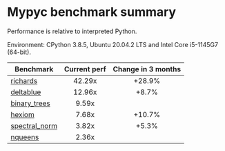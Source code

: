 # Mypyc benchmark summary

Performance is relative to interpreted Python.

Environment: CPython 3.8.5, Ubuntu 20.04.2 LTS and Intel Core i5-1145G7 (64-bit).

| Benchmark | Current perf | Change in 3 months |
| --- | :---: | :---: |
| [richards](benchmarks/richards.md) | 42.29x | +28.9% |
| [deltablue](benchmarks/deltablue.md) | 12.96x | +8.7% |
| [binary_trees](benchmarks/binary_trees.md) | 9.59x |  |
| [hexiom](benchmarks/hexiom.md) | 7.68x | +10.7% |
| [spectral_norm](benchmarks/spectral_norm.md) | 3.82x | +5.3% |
| [nqueens](benchmarks/nqueens.md) | 2.36x |  |
